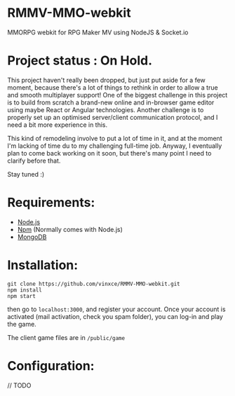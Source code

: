 # RMMV-MMO-webkit
MMORPG webkit for RPG Maker MV using NodeJS &amp; Socket.io

# Project status : On Hold.
This project haven't really been dropped, but just put aside for a few moment, because there's a lot of things to rethink in order to allow a true and smooth multiplayer support!
One of the biggest challenge in this project is to build from scratch a brand-new online and in-browser game editor using maybe React or Angular technologies. Another challenge is to properly set up an optimised server/client communication protocol, and I need a bit more experience in this.

This kind of remodeling involve to put a lot of time in it, and at the moment I'm lacking of time du to my challenging full-time job.
Anyway, I eventually plan to come back working on it soon, but there's many point I need to clarify before that.

Stay tuned :)


# Requirements:
- [Node.js](https://nodejs.org)
- [Npm](https://www.npmjs.com/) (Normally comes with Node.js)
- [MongoDB](https://www.mongodb.org/)

# Installation:
    git clone https://github.com/vinxce/RMMV-MMO-webkit.git
    npm install
    npm start
then go to `localhost:3000`, and register your account.
Once your account is activated (mail activation, check you spam folder), you can log-in and play the game.

The client game files are in `/public/game`


# Configuration:
// TODO
